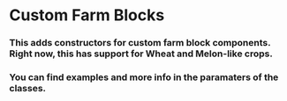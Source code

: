 # Custom Farm Blocks
### This adds constructors for custom farm block components. Right now, this has support for Wheat and Melon-like crops.
### You can find examples and more info in the paramaters of the classes. 
